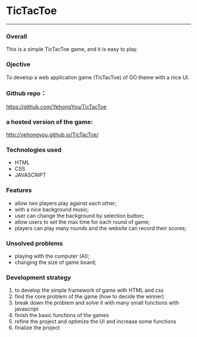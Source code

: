 # TicTacToe
-----
### Overall
This is a simple TicTacToe game, and it is easy to play.

### Ojective
To develop a web application game (TicTacToe) of GO theme with a nice UI.

### Github repo：
https://github.com/YehongYou/TicTacToe

### a hosted version of the game:
http://yehongyou.github.io/TicTacToe/

### Technologies used
* HTML
* CSS
* JAVASCRIPT

### Features
* allow two players play against each other;
* with a nice background music;
* user can change the background by selection button;
* allow users to set the max time for each round of game;
* players can play many rounds and the website can record their scores;

### Unsolved problems
* playing with the computer (AI);
* changing the size of game board;

### Development strategy

1. to develop the simple framework of game with HTML and css
2. find the core problem of the game (how to decide the winner)
3. break down the problem and solve it with many small functions with javascript
4. finish the basic functions of the games
5. refine the project and optimize the UI and increase some functions
6. finalize the project
